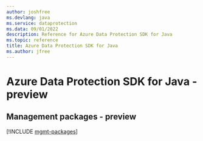 ```yaml
---
author: joshfree
ms.devlang: java
ms.service: dataprotection
ms.data: 09/01/2022
description: Reference for Azure Data Protection SDK for Java
ms.topic: reference
title: Azure Data Protection SDK for Java
ms.author: jfree
---
```

# Azure Data Protection SDK for Java - preview

## Management packages - preview
[!INCLUDE [mgmt-packages](data-protection-mgmt-index.md)]